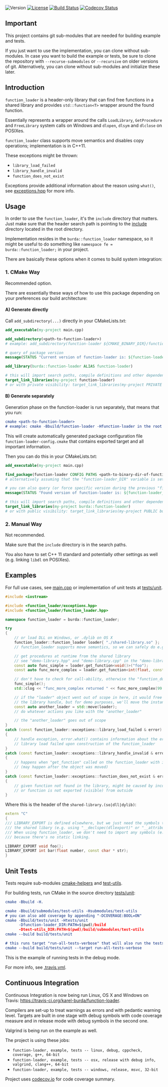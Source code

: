 ![Version](https://img.shields.io/badge/version-1.2.4-green.svg)
[![License](https://img.shields.io/badge/license-MIT_License-green.svg?style=flat)](LICENSE)
[![Build Status](https://travis-ci.org/karel-burda/function-loader.svg?branch=develop)](https://travis-ci.org/karel-burda/function-loader)
[![Codecov Status](https://codecov.io/gh/karel-burda/function-loader/branch/develop/graph/badge.svg)](https://codecov.io/gh/karel-burda/function-loader/branch/develop)

## Important
This project contains git sub-modules that are needed for building example and tests.

If you just want to use the implementation, you can clone without sub-modules. In case you want to build the example or tests, be sure to clone the repository
with `--recurse-submodules` or `--recursive` on older versions of git. Alternatively, you can clone without sub-modules and initialize these later.

## Introduction
`function_loader` is a header-only library that can find free functions in a shared library and provides `std::function<T>` wrapper around the found function.

Essentially represents a wrapper around the calls `LoadLibrary`, `GetProcedure` and `FreeLibrary` system calls on Windows and `dlopen`, `dlsym` and `dlclose` on POSIXes.

`function_loader` class supports move semantics and disables copy operations; implementation is in C++11.

These exceptions might be thrown:
  * `library_load_failed`
  * `library_handle_invalid`
  * `function_does_not_exist`

Exceptions provide additional information about the reason using `what()`,  see [exceptions.hpp](include/function_loader/exceptions.hpp) for more info.

## Usage
In order to use the `function_loader`, it's the `include` directory that matters. Just make sure that the header search path is pointing to the [include](include) directory located in the root directory.

Implementation resides in the `burda::function_loader` namespace, so it might be useful to do something like `namespace fe = burda::function_loader;` in your project.

There are basically these options when it comes to build system integration:

### 1. CMake Way
Recommended option.

There are essentially these ways of how to use this package depending on your preferences our build architecture:

#### A) Generate directly

Call `add_subdirectory(...)` directly in your CMakeLists.txt:

```cmake
add_executable(my-project main.cpp)

add_subdirectory(<path-to-function-loader>)
# example: add_subdirectory(function-loader ${CMAKE_BINARY_DIR}/function-loader)

# query of package version
message(STATUS "Current version of function-loader is: ${function-loader_VERSION}")

add_library(burda::function-loader ALIAS function-loader)

# this will import search paths, compile definitions and other dependencies of the function-loader as well
target_link_libraries(my-project function-loader)
# or with private visibility: target_link_libraries(my-project PRIVATE function-loader)
```

#### B) Generate separately

Generation phase on the function-loader is run separately, that means that you run:
```cmake
cmake <path-to-function-loader>
# example: cmake -Bbuild/function-loader -Hfunction-loader in the root of your project 
```

This will create automatically generated package configuration file `function-loader-config.cmake` that contains exported target and all important information.

Then you can do this in your CMakeLists.txt:

```cmake
add_executable(my-project main.cpp)

find_package(function-loader CONFIG PATHS <path-to-binary-dir-of-function-loader>)
# alternatively assuming that the "function-loader_DIR" variable is set: find_package(function-loader CONFIG)

# you can also query (or force specific version during the previous "find_package()" call)
message(STATUS "Found version of function-loader is: ${function-loader_VERSION}")

# this will import search paths, compile definitions and other dependencies of the function-loader as well
target_link_libraries(my-project burda::function-loader)
# or with public visibility: target_link_libraries(my-project PUBLIC burda::function-loader)
```

### 2. Manual Way
Not recommended.

Make sure that the `include` directory is in the search paths.

You also have to set C++ 11 standard and potentially other settings as well (e.g. linking `libdl` on POSIXes).

## Examples
For full use cases, see [main.cpp](example/src/main.cpp) or implementation of unit tests at [tests/unit](tests/unit).

```cpp
#include <iostream>

#include <function_loader/exceptions.hpp>
#include <function_loader/function_loader.hpp>

namespace function_loader = burda::function_loader;

try
{
    // or load DLL on Windows, or .dylib on OS X
    function_loader::function_loader loader{ "./shared-library.so" };
    // function_loader supports move semantics, so we can safely do e.g. "const auto other = std::move(loader)"

    // get procedures at runtime from the shared library
    // see "demo-library.hpp" and "demo-library.cpp" in the "demo-library" directory
    const auto func_simple = loader.get_function<void()>("foo");
    const auto func_more_complex = loader.get_function<int(float, const char *)>("bar");

    // don't have to check for call-ability, otherwise the "function_does_not_exist" would be thrown
    func_simple();
    std::clog << "func_more_complex returned " << func_more_complex(99.0, "foo");

    // if the "loader" object went out of scope in here, it would free all resources and unload
    // the library handle, but for demo purposes, we'll move the instance
    const auto another_loader = std::move(loader);
    // do whatever actions you like with the "another_loader"

    // the "another_loader" goes out of scope
}
catch (const function_loader::exceptions::library_load_failed & error)
{
    // handle exception, error.what() contains information about the error code from the OS
    // library load failed upon construction of the function_loader
}
catch (const function_loader::exceptions::library_handle_invalid & error)
{
    // happens when "get_function" called on the function_loader with invalid library handle
    // (may happen after the object was moved)
}
catch (const function_loader::exceptions::function_does_not_exist & error)
{
    // given function not found in the library, might be caused by incorrect signature,
    // or function is not exported (visible) from outside
}
```

Where this is the header of the `shared-library.(so|dll|dylib)`:
```cpp
extern "C"
{
/// LIBRARY_EXPORT is defined elsewhere, but we just need the symbols to be visible from outside
/// the shared libary (e.g. using "__declspec(dllexport)" or "__attribute__((visibility("default")))" on the GCC).
/// When using function_loader, we don't need to import any symbols (e.g. "__declspec(dllimport)"),
/// because there's no static linking.

LIBRARY_EXPORT void foo();
LIBRARY_EXPORT int bar(float number, const char * str);
}
```

## Unit Tests
Tests require sub-modules [cmake-helpers](https://github.com/karel-burda/cmake-helpers) and [test-utils](https://github.com/karel-burda/test-utils).

For building tests, run CMake in the source directory [tests/unit](tests/unit):

```cmake
cmake -Bbuild -H.

cmake -Bbuild/submodules/test-utils -Hsubmodules/test-utils
# you can also add coverage by appending "-DCOVERAGE:BOOL=ON"
cmake -Bbuild/tests/unit -Htests/unit
      -Dfunction-loader_DIR:PATH=$(pwd)/build
      -Dtest-utils_DIR:PATH=$(pwd)/build/submodules/test-utils
cmake --build build/tests/unit

# this runs target "run-all-tests-verbose" that will also run the tests with timeout, etc.:
cmake --build build/tests/unit --target run-all-tests-verbose
```

This is the example of running tests in the debug mode.

For more info, see [.travis.yml](.travis.yml).

## Continuous Integration
Continuous Integration is now being run Linux, OS X and Windows on Travis: https://travis-ci.org/karel-burda/function-loader.

Compilers are set-up to treat warnings as errors and with pedantic warning level.
Targets are built in one stage with debug symbols with code coverage measure and in release mode with debug symbols in the second one.

Valgrind is being run on the example as well.

The project is using these jobs:
  * `function-loader, example, tests -- linux, debug, cppcheck, coverage, g++, 64-bit`
  * `function-loader, example, tests -- osx, release with debug info, valgrind, clang++, 64-bit`
  * `function-loader, example, tests -- windows, release, msvc, 32-bit`

Project uses [codecov.io](https://codecov.io/gh/karel-burda/function-loader) for code coverage summary.
